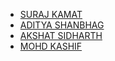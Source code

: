 - [SURAJ KAMAT](https://github.com/xurfcoder7281)
- [ADITYA SHANBHAG](https://github.com/adityarajendrashanbhag)
- [AKSHAT SIDHARTH](https://github.com/AkshatSidharth)
- [MOHD KASHIF](https://github.com/HEYKASHIF)
